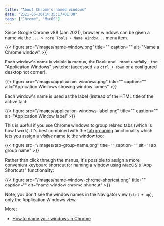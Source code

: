```yaml
---
title: "About Chrome's named windows"
date: "2021-06-30T14:35:17+01:00"
tags: ["Chrome", "MacOS"]
---
```


Since Google Chrome v88 (Jan 2021), browser windows can be given a name via the `... > More Tools > Name Window...` menu item.

{{< figure src="/images/name-window.png" title="" caption="" alt="Name a Chrome window" >}}

Each window's name is visible in menus, the Dock and—most usefully—the "Application Windows" switcher
(accessed via `ctrl + down` or a configured desktop hot corner).

{{< figure src="/images/application-windows.png" title="" caption="" alt="Application Windows showing window names" >}}

Each window's name is used as the label (instead of the HTML title of the active
tab):

{{< figure src="/images/application-windows-label.png" title="" caption="" alt="Application Window label" >}}

This is useful if you use Chrome windows to group related tabs (which is how
I work). It's best combined with
the [tab grouping](https://blog.google/products/chrome/manage-tabs-with-google-chrome/) functionality which lets you assign a _visible_ name
to the window too:

{{< figure src="/images/tab-group-name.png" title="" caption="" alt="Tab group name" >}}

Rather than click through the menus, it's possible to assign a more convenient keyboard
shortcut for naming a window using MacOS's "App Shortcuts" functionality:

{{< figure src="/images/name-window-chrome-shortcut.png" title="" caption="" alt="name window chrome shortcut" >}}

Note, you don't see the window names in the Navigator view (`ctrl + up`), only the Application
Windows view.

More:

- [How to name your windows in Chrome](https://benjiwheeler.medium.com/how-to-name-your-windows-in-chrome-265aed900197)

